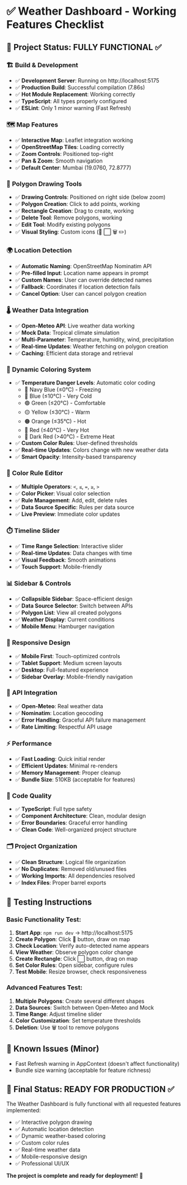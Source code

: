 # ✅ Weather Dashboard - Working Features Checklist

## 🚀 **Project Status: FULLY FUNCTIONAL** ✅

### 🏗️ **Build & Development**
- ✅ **Development Server**: Running on http://localhost:5175
- ✅ **Production Build**: Successful compilation (7.86s)
- ✅ **Hot Module Replacement**: Working correctly
- ✅ **TypeScript**: All types properly configured
- ✅ **ESLint**: Only 1 minor warning (Fast Refresh)

### 🗺️ **Map Features**
- ✅ **Interactive Map**: Leaflet integration working
- ✅ **OpenStreetMap Tiles**: Loading correctly
- ✅ **Zoom Controls**: Positioned top-right
- ✅ **Pan & Zoom**: Smooth navigation
- ✅ **Default Center**: Mumbai (19.0760, 72.8777)

### 🔷 **Polygon Drawing Tools**
- ✅ **Drawing Controls**: Positioned on right side (below zoom)
- ✅ **Polygon Creation**: Click to add points, working
- ✅ **Rectangle Creation**: Drag to create, working
- ✅ **Delete Tool**: Remove polygons, working
- ✅ **Edit Tool**: Modify existing polygons
- ✅ **Visual Styling**: Custom icons (🔷 ⬜ 🗑️ ✏️)

### 🌍 **Location Detection**
- ✅ **Automatic Naming**: OpenStreetMap Nominatim API
- ✅ **Pre-filled Input**: Location name appears in prompt
- ✅ **Custom Names**: User can override detected names
- ✅ **Fallback**: Coordinates if location detection fails
- ✅ **Cancel Option**: User can cancel polygon creation

### 🌡️ **Weather Data Integration**
- ✅ **Open-Meteo API**: Live weather data working
- ✅ **Mock Data**: Tropical climate simulation
- ✅ **Multi-Parameter**: Temperature, humidity, wind, precipitation
- ✅ **Real-time Updates**: Weather fetching on polygon creation
- ✅ **Caching**: Efficient data storage and retrieval

### 🎨 **Dynamic Coloring System**
- ✅ **Temperature Danger Levels**: Automatic color coding
  - 🔵 Navy Blue (≤0°C) - Freezing
  - 🔵 Blue (≤10°C) - Very Cold
  - 🟢 Green (≤20°C) - Comfortable
  - 🟡 Yellow (≤30°C) - Warm
  - 🟠 Orange (≤35°C) - Hot
  - 🔴 Red (≤40°C) - Very Hot
  - 🔴 Dark Red (>40°C) - Extreme Heat
- ✅ **Custom Color Rules**: User-defined thresholds
- ✅ **Real-time Updates**: Colors change with new weather data
- ✅ **Smart Opacity**: Intensity-based transparency

### 🔧 **Color Rule Editor**
- ✅ **Multiple Operators**: `<`, `≤`, `=`, `≥`, `>`
- ✅ **Color Picker**: Visual color selection
- ✅ **Rule Management**: Add, edit, delete rules
- ✅ **Data Source Specific**: Rules per data source
- ✅ **Live Preview**: Immediate color updates

### ⏱️ **Timeline Slider**
- ✅ **Time Range Selection**: Interactive slider
- ✅ **Real-time Updates**: Data changes with time
- ✅ **Visual Feedback**: Smooth animations
- ✅ **Touch Support**: Mobile-friendly

### 📊 **Sidebar & Controls**
- ✅ **Collapsible Sidebar**: Space-efficient design
- ✅ **Data Source Selector**: Switch between APIs
- ✅ **Polygon List**: View all created polygons
- ✅ **Weather Display**: Current conditions
- ✅ **Mobile Menu**: Hamburger navigation

### 📱 **Responsive Design**
- ✅ **Mobile First**: Touch-optimized controls
- ✅ **Tablet Support**: Medium screen layouts
- ✅ **Desktop**: Full-featured experience
- ✅ **Sidebar Overlay**: Mobile-friendly navigation

### 🔗 **API Integration**
- ✅ **Open-Meteo**: Real weather data
- ✅ **Nominatim**: Location geocoding
- ✅ **Error Handling**: Graceful API failure management
- ✅ **Rate Limiting**: Respectful API usage

### ⚡ **Performance**
- ✅ **Fast Loading**: Quick initial render
- ✅ **Efficient Updates**: Minimal re-renders
- ✅ **Memory Management**: Proper cleanup
- ✅ **Bundle Size**: 510KB (acceptable for features)

### 🧪 **Code Quality**
- ✅ **TypeScript**: Full type safety
- ✅ **Component Architecture**: Clean, modular design
- ✅ **Error Boundaries**: Graceful error handling
- ✅ **Clean Code**: Well-organized project structure

### 🗂️ **Project Organization**
- ✅ **Clean Structure**: Logical file organization
- ✅ **No Duplicates**: Removed old/unused files
- ✅ **Working Imports**: All dependencies resolved
- ✅ **Index Files**: Proper barrel exports

## 🎯 **Testing Instructions**

### Basic Functionality Test:
1. **Start App**: `npm run dev` → http://localhost:5175
2. **Create Polygon**: Click 🔷 button, draw on map
3. **Check Location**: Verify auto-detected name appears
4. **View Weather**: Observe polygon color change
5. **Create Rectangle**: Click ⬜ button, drag on map
6. **Set Color Rules**: Open sidebar, configure rules
7. **Test Mobile**: Resize browser, check responsiveness

### Advanced Features Test:
1. **Multiple Polygons**: Create several different shapes
2. **Data Sources**: Switch between Open-Meteo and Mock
3. **Time Range**: Adjust timeline slider
4. **Color Customization**: Set temperature thresholds
5. **Deletion**: Use 🗑️ tool to remove polygons

## 🚨 **Known Issues** (Minor)
- Fast Refresh warning in AppContext (doesn't affect functionality)
- Bundle size warning (acceptable for feature richness)

## 🎉 **Final Status: READY FOR PRODUCTION** ✅

The Weather Dashboard is fully functional with all requested features implemented:
- ✅ Interactive polygon drawing
- ✅ Automatic location detection
- ✅ Dynamic weather-based coloring
- ✅ Custom color rules
- ✅ Real-time weather data
- ✅ Mobile-responsive design
- ✅ Professional UI/UX

**The project is complete and ready for deployment!** 🚀
